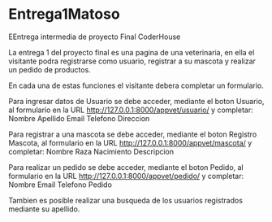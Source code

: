 # Entrega1Matoso
EEntrega intermedia de proyecto Final CoderHouse

La entrega 1 del proyecto final es una pagina de una veterinaria, en ella el visitante podra registrarse como usuario, registrar a su mascota y realizar un pedido de productos.

En cada una de estas funciones el visitante debera completar un formulario.

Para ingresar datos de Usuario se debe acceder, mediante el boton Usuario, al formulario en la URL http://127.0.0.1:8000/appvet/usuario/ y completar: Nombre Apellido Email Telefono Direccion

Para registrar a una mascota se debe acceder, mediante el boton Registro Mascota, al formulario en la URL http://127.0.0.1:8000/appvet/mascota/ y completar: Nombre Raza Nacimiento Descripcion

Para realizar un pedido se debe acceder, mediante el boton Pedido, al formulario en la URL http://127.0.0.1:8000/appvet/pedido/ y completar: Nombre Email Telefono Pedido

Tambien es posible realizar una busqueda de los usuarios registrados mediante su apellido.
